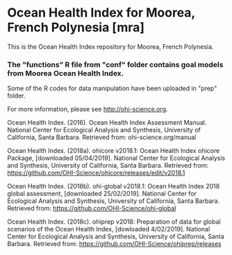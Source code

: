 # Ocean Health Index for Moorea, French Polynesia [mra]

This is the Ocean Health Index repository for Moorea, French Polynesia. 
### The "functions" R file from "conf" folder contains goal models from Moorea Ocean Health Index.

Some of the R codes for data manipulation have been uploaded in "prep" folder.

For more information, please see http://ohi-science.org.

Ocean Health Index. (2016). Ocean Health Index Assessment Manual. National Center for Ecological Analysis and Synthesis, University of California, Santa Barbara. Retrieved from: ohi-science.org/manual

Ocean Health Index. (2018a). ohicore v2018.1: Ocean Health Index ohicore Package, [downloaded 05/04/2019]. National Center for Ecological Analysis and Synthesis, University of California, Santa Barbara. Retrieved from: https://github.com/OHI-Science/ohicore/releases/edit/v2018.1

Ocean Health Index. (2018b). ohi-global v2018.1: Ocean Health Index 2018 global assessment, [downloaded 25/02/2019]. National Center for Ecological Analysis and Synthesis, University of California, Santa Barbara. Retrieved from: https://github.com/OHI-Science/ohi-global

Ocean Health Index. (2018c). ohiprep v2018: Preparation of data for global scenarios of the Ocean Health Index, [dowloaded 4/02/2019]. National Center for Ecological Analysis and Synthesis, University of California, Santa Barbara. Retrieved from: https://github.com/OHI-Science/ohiprep/releases
